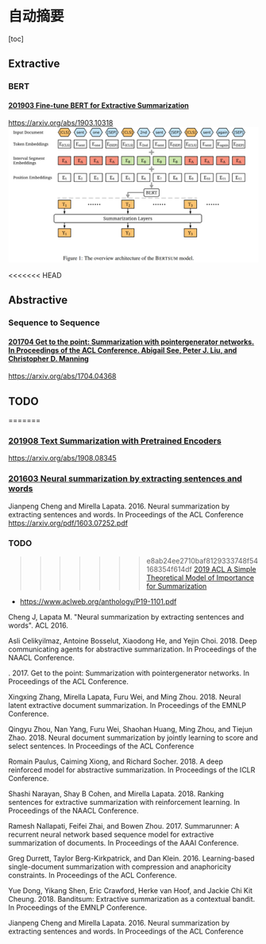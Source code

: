 # 自动摘要
[toc]

## Extractive
### BERT
#### [201903 Fine-tune BERT for Extractive Summarization](resources/notes/d0001/summarization_2019_fine_tune_bert.md)
https://arxiv.org/abs/1903.10318
![](resources/images/d0001/411948541126211.png)

<<<<<<< HEAD
## Abstractive
### Sequence to Sequence
#### [201704 Get to the point: Summarization with pointergenerator networks. In Proceedings of the ACL Conference.  Abigail See, Peter J. Liu, and Christopher D. Manning](resources/notes/d0001/summarization_201704_get_the_point.md)
https://arxiv.org/abs/1704.04368


## TODO
=======
### [201908 Text Summarization with Pretrained Encoders](resources/notes/d0001/summarization_2019_Text_Summarization_with_Pretrained_Encoders.md)
https://arxiv.org/abs/1908.08345

### [201603 Neural summarization by extracting sentences and words](resources/notes/d0001/summarization_201603_Neural_summarization_by_extracting_sentences_and_words.md)
Jianpeng Cheng and Mirella Lapata. 2016. Neural summarization by extracting sentences and words. In Proceedings of the ACL Conference
https://arxiv.org/pdf/1603.07252.pdf


### TODO
>>>>>>> e8ab24ee2710baf8129333748f54168354f614df
[2019 ACL A Simple Theoretical Model of Importance for Summarization]()
- https://www.aclweb.org/anthology/P19-1101.pdf

Cheng J, Lapata M. "Neural summarization by extracting sentences and words". ACL 2016.

Asli Celikyilmaz, Antoine Bosselut, Xiaodong He, and
Yejin Choi. 2018. Deep communicating agents for
abstractive summarization. In Proceedings of the
NAACL Conference.

.
2017. Get to the point: Summarization with pointergenerator networks. In Proceedings of the ACL Conference.


Xingxing Zhang, Mirella Lapata, Furu Wei, and Ming
Zhou. 2018. Neural latent extractive document summarization. In Proceedings of the EMNLP Conference.

Qingyu Zhou, Nan Yang, Furu Wei, Shaohan Huang,
Ming Zhou, and Tiejun Zhao. 2018. Neural document summarization by jointly learning to score and
select sentences. In Proceedings of the ACL Conference

Romain Paulus, Caiming Xiong, and Richard Socher.
2018. A deep reinforced model for abstractive summarization. In Proceedings of the ICLR Conference.

Shashi Narayan, Shay B Cohen, and Mirella Lapata.
2018. Ranking sentences for extractive summarization with reinforcement learning. In Proceedings of
the NAACL Conference.

Ramesh Nallapati, Feifei Zhai, and Bowen Zhou. 2017.
Summarunner: A recurrent neural network based sequence model for extractive summarization of documents. In Proceedings of the AAAI Conference.

Greg Durrett, Taylor Berg-Kirkpatrick, and Dan Klein.
2016. Learning-based single-document summarization with compression and anaphoricity constraints.
In Proceedings of the ACL Conference.

Yue Dong, Yikang Shen, Eric Crawford, Herke van
Hoof, and Jackie Chi Kit Cheung. 2018. Banditsum:
Extractive summarization as a contextual bandit. In
Proceedings of the EMNLP Conference.

Jianpeng Cheng and Mirella Lapata. 2016. Neural
summarization by extracting sentences and words.
In Proceedings of the ACL Conference